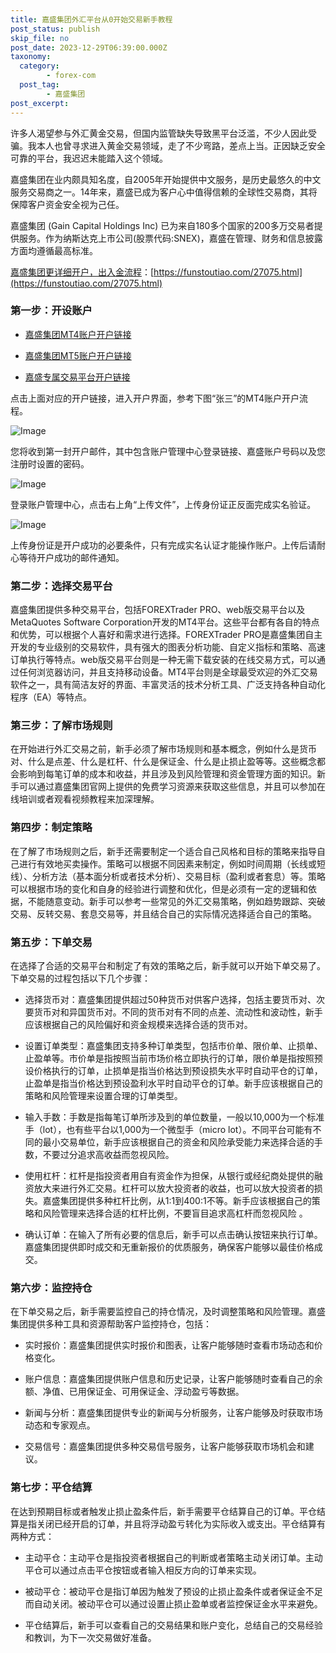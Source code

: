 ```yaml
---
title: 嘉盛集团外汇平台从0开始交易新手教程
post_status: publish
skip_file: no
post_date: 2023-12-29T06:39:00.000Z
taxonomy:
  category:
        - forex-com
  post_tag:
        - 嘉盛集团
post_excerpt: 
---
```

许多人渴望参与外汇黄金交易，但国内监管缺失导致黑平台泛滥，不少人因此受骗。我本人也曾寻求进入黄金交易领域，走了不少弯路，差点上当。正因缺乏安全可靠的平台，我迟迟未能踏入这个领域。

嘉盛集团在业内颇具知名度，自2005年开始提供中文服务，是历史最悠久的中文服务交易商之一。14年来，嘉盛已成为客户心中值得信赖的全球性交易商，其将保障客户资金安全视为己任。

嘉盛集团 (Gain Capital Holdings Inc) 已为来自180多个国家的200多万交易者提供服务。作为纳斯达克上市公司(股票代码:SNEX)，嘉盛在管理、财务和信息披露方面均遵循最高标准。

[嘉盛集团更详细开户，出入金流程](https://funstoutiao.com/27075.html)：[https://funstoutiao.com/27075.html](https://funstoutiao.com/27075.html)

### 第一步：开设账户

* [嘉盛集团MT4账户开户链接](https://s.ssgg.net/jsmt4)

* [嘉盛集团MT5账户开户链接](https://s.ssgg.net/jsmt5)

* [嘉盛专属交易平台开户链接](https://s.ssgg.net/js)

点击上面对应的开户链接，进入开户界面，参考下图“张三”的MT4账户开户流程。

![Image](https://prod-files-secure.s3.us-west-2.amazonaws.com/39ed1227-6d7d-4570-be36-9ccd4a2c4241/7a167aea-686b-400d-af59-4e18eb607a40/640.png?X-Amz-Algorithm=AWS4-HMAC-SHA256&X-Amz-Content-Sha256=UNSIGNED-PAYLOAD&X-Amz-Credential=ASIAZI2LB4662Z64GPE2%2F20250804%2Fus-west-2%2Fs3%2Faws4_request&X-Amz-Date=20250804T101311Z&X-Amz-Expires=3600&X-Amz-Security-Token=IQoJb3JpZ2luX2VjEAoaCXVzLXdlc3QtMiJHMEUCIQCFN7fI6AxENLy2X8C97dGBlzuP7I9XBYAdE6%2B6Ml5PSAIgUnf20rTb94ReD2Nx1AY7SQmSAP0GaCvL4RYlINstUFUq%2FwMIQxAAGgw2Mzc0MjMxODM4MDUiDNI8J6JTzqhFJfciJyrcA3cIlZ3trBxJ86nRZZjN05iMqz9dVxFkUqpCYX5NCSDIqfxMdewJ3svvGXmsyZwBcSc9BhzfF2Vh3zTsG3BuoRe4R4iX0y3BsIlwtE8ZZUMZbZDvG4EQNmCdH%2FutUUDJ1m9VFo6y7kis5AIEm8RhiepHD6TobgfpYvdo8yNJQ7vmzrRBSMFMgNKIuxM5qjE7U76QFbpdcsg2rApPNDJwKjxm3teUHvpmZN4T2m65ntdWhheg2gipxI6uOjgdfJcDz4hrhTq25FDRLPVKDghgIitExdVVbIXfU7IUkZstqd1sKzj5ZXXsTmwGHuc5L%2BU4svpdY26TC%2FzohDWR%2FNxZSjcZuY%2Fb3z3grRKD0gXzkNG1Rst%2BNlFCXF8ucN5m6giXb5mDNnXXhE56N7W4KGUq3CQynHGwNjGbSXBd2YDITDIb%2FnMO2fvxwD2Savpi47VPyjX6U6ggvKbWhFyTf%2FYJC6iIfEorzYiNGcKDDKNyX%2BNuS8fz4cPSy4DPVBNc8eNpZnJb%2FQLvxsdY2CsSofL4GjewUXacqnS39goaSy0RBU3rypmLMP8ejpwkU8A3aCpbjH9LYkjAQRsjimgVQK%2Be7GJHUFE7f0Hql%2BB%2BMMJcM4%2B1nWjOZX0Rwpz5rNjRMIaNwsQGOqUB6zRffqVVgqWYTKMteINsmu8m9FgjCF%2Fha%2B24rhVOVfs2ZhNyJA5SQPvOB7GRAg29rNISBFtH0gNlodrilVisDVmM%2FDMYTRraFvAvFpUJeLU0NWOVLAAaqcvt7QWSACrYtQHJgORW09RGnk5dazR%2B0%2BuO%2FpMCW%2F235QQPXz5YMHMmoH8q8WObgXahQe8u9fmSpFZhQ8Wfb5TQjtOYBUj6accT3VgG&X-Amz-Signature=9867db56561d62552e960d4a983a796427b3e9bea4eb403c67f7e5da8cb4f890&X-Amz-SignedHeaders=host&x-amz-checksum-mode=ENABLED&x-id=GetObject)

您将收到第一封开户邮件，其中包含账户管理中心登录链接、嘉盛账户号码以及您注册时设置的密码。

![Image](https://prod-files-secure.s3.us-west-2.amazonaws.com/39ed1227-6d7d-4570-be36-9ccd4a2c4241/eaa1c6b3-2877-4284-a0e1-530e222c27fb/image.png?X-Amz-Algorithm=AWS4-HMAC-SHA256&X-Amz-Content-Sha256=UNSIGNED-PAYLOAD&X-Amz-Credential=ASIAZI2LB4662Z64GPE2%2F20250804%2Fus-west-2%2Fs3%2Faws4_request&X-Amz-Date=20250804T101311Z&X-Amz-Expires=3600&X-Amz-Security-Token=IQoJb3JpZ2luX2VjEAoaCXVzLXdlc3QtMiJHMEUCIQCFN7fI6AxENLy2X8C97dGBlzuP7I9XBYAdE6%2B6Ml5PSAIgUnf20rTb94ReD2Nx1AY7SQmSAP0GaCvL4RYlINstUFUq%2FwMIQxAAGgw2Mzc0MjMxODM4MDUiDNI8J6JTzqhFJfciJyrcA3cIlZ3trBxJ86nRZZjN05iMqz9dVxFkUqpCYX5NCSDIqfxMdewJ3svvGXmsyZwBcSc9BhzfF2Vh3zTsG3BuoRe4R4iX0y3BsIlwtE8ZZUMZbZDvG4EQNmCdH%2FutUUDJ1m9VFo6y7kis5AIEm8RhiepHD6TobgfpYvdo8yNJQ7vmzrRBSMFMgNKIuxM5qjE7U76QFbpdcsg2rApPNDJwKjxm3teUHvpmZN4T2m65ntdWhheg2gipxI6uOjgdfJcDz4hrhTq25FDRLPVKDghgIitExdVVbIXfU7IUkZstqd1sKzj5ZXXsTmwGHuc5L%2BU4svpdY26TC%2FzohDWR%2FNxZSjcZuY%2Fb3z3grRKD0gXzkNG1Rst%2BNlFCXF8ucN5m6giXb5mDNnXXhE56N7W4KGUq3CQynHGwNjGbSXBd2YDITDIb%2FnMO2fvxwD2Savpi47VPyjX6U6ggvKbWhFyTf%2FYJC6iIfEorzYiNGcKDDKNyX%2BNuS8fz4cPSy4DPVBNc8eNpZnJb%2FQLvxsdY2CsSofL4GjewUXacqnS39goaSy0RBU3rypmLMP8ejpwkU8A3aCpbjH9LYkjAQRsjimgVQK%2Be7GJHUFE7f0Hql%2BB%2BMMJcM4%2B1nWjOZX0Rwpz5rNjRMIaNwsQGOqUB6zRffqVVgqWYTKMteINsmu8m9FgjCF%2Fha%2B24rhVOVfs2ZhNyJA5SQPvOB7GRAg29rNISBFtH0gNlodrilVisDVmM%2FDMYTRraFvAvFpUJeLU0NWOVLAAaqcvt7QWSACrYtQHJgORW09RGnk5dazR%2B0%2BuO%2FpMCW%2F235QQPXz5YMHMmoH8q8WObgXahQe8u9fmSpFZhQ8Wfb5TQjtOYBUj6accT3VgG&X-Amz-Signature=63dcb8afd2d41d218acb4929c4e1d1d79fb805dc4ed679184027dd2b12441f28&X-Amz-SignedHeaders=host&x-amz-checksum-mode=ENABLED&x-id=GetObject)

登录账户管理中心，点击右上角“上传文件”，上传身份证正反面完成实名验证。

![Image](https://prod-files-secure.s3.us-west-2.amazonaws.com/39ed1227-6d7d-4570-be36-9ccd4a2c4241/54090639-09fc-46b4-a135-e0289f707147/image.png?X-Amz-Algorithm=AWS4-HMAC-SHA256&X-Amz-Content-Sha256=UNSIGNED-PAYLOAD&X-Amz-Credential=ASIAZI2LB4662Z64GPE2%2F20250804%2Fus-west-2%2Fs3%2Faws4_request&X-Amz-Date=20250804T101311Z&X-Amz-Expires=3600&X-Amz-Security-Token=IQoJb3JpZ2luX2VjEAoaCXVzLXdlc3QtMiJHMEUCIQCFN7fI6AxENLy2X8C97dGBlzuP7I9XBYAdE6%2B6Ml5PSAIgUnf20rTb94ReD2Nx1AY7SQmSAP0GaCvL4RYlINstUFUq%2FwMIQxAAGgw2Mzc0MjMxODM4MDUiDNI8J6JTzqhFJfciJyrcA3cIlZ3trBxJ86nRZZjN05iMqz9dVxFkUqpCYX5NCSDIqfxMdewJ3svvGXmsyZwBcSc9BhzfF2Vh3zTsG3BuoRe4R4iX0y3BsIlwtE8ZZUMZbZDvG4EQNmCdH%2FutUUDJ1m9VFo6y7kis5AIEm8RhiepHD6TobgfpYvdo8yNJQ7vmzrRBSMFMgNKIuxM5qjE7U76QFbpdcsg2rApPNDJwKjxm3teUHvpmZN4T2m65ntdWhheg2gipxI6uOjgdfJcDz4hrhTq25FDRLPVKDghgIitExdVVbIXfU7IUkZstqd1sKzj5ZXXsTmwGHuc5L%2BU4svpdY26TC%2FzohDWR%2FNxZSjcZuY%2Fb3z3grRKD0gXzkNG1Rst%2BNlFCXF8ucN5m6giXb5mDNnXXhE56N7W4KGUq3CQynHGwNjGbSXBd2YDITDIb%2FnMO2fvxwD2Savpi47VPyjX6U6ggvKbWhFyTf%2FYJC6iIfEorzYiNGcKDDKNyX%2BNuS8fz4cPSy4DPVBNc8eNpZnJb%2FQLvxsdY2CsSofL4GjewUXacqnS39goaSy0RBU3rypmLMP8ejpwkU8A3aCpbjH9LYkjAQRsjimgVQK%2Be7GJHUFE7f0Hql%2BB%2BMMJcM4%2B1nWjOZX0Rwpz5rNjRMIaNwsQGOqUB6zRffqVVgqWYTKMteINsmu8m9FgjCF%2Fha%2B24rhVOVfs2ZhNyJA5SQPvOB7GRAg29rNISBFtH0gNlodrilVisDVmM%2FDMYTRraFvAvFpUJeLU0NWOVLAAaqcvt7QWSACrYtQHJgORW09RGnk5dazR%2B0%2BuO%2FpMCW%2F235QQPXz5YMHMmoH8q8WObgXahQe8u9fmSpFZhQ8Wfb5TQjtOYBUj6accT3VgG&X-Amz-Signature=c1ab7c677b2ddd3295e53f2b418cb69fbf65f69b369f82c00f3d388e4e057328&X-Amz-SignedHeaders=host&x-amz-checksum-mode=ENABLED&x-id=GetObject)

上传身份证是开户成功的必要条件，只有完成实名认证才能操作账户。上传后请耐心等待开户成功的邮件通知。

### 第二步：选择交易平台

嘉盛集团提供多种交易平台，包括FOREXTrader PRO、web版交易平台以及MetaQuotes Software Corporation开发的MT4平台。这些平台都有各自的特点和优势，可以根据个人喜好和需求进行选择。FOREXTrader PRO是嘉盛集团自主开发的专业级别的交易软件，具有强大的图表分析功能、自定义指标和策略、高速订单执行等特点。web版交易平台则是一种无需下载安装的在线交易方式，可以通过任何浏览器访问，并且支持移动设备。MT4平台则是全球最受欢迎的外汇交易软件之一，具有简洁友好的界面、丰富灵活的技术分析工具、广泛支持各种自动化程序（EA）等特点。

### 第三步：了解市场规则

在开始进行外汇交易之前，新手必须了解市场规则和基本概念，例如什么是货币对、什么是点差、什么是杠杆、什么是保证金、什么是止损止盈等等。这些概念都会影响到每笔订单的成本和收益，并且涉及到风险管理和资金管理方面的知识。新手可以通过嘉盛集团官网上提供的免费学习资源来获取这些信息，并且可以参加在线培训或者观看视频教程来加深理解。

### 第四步：制定策略

在了解了市场规则之后，新手还需要制定一个适合自己风格和目标的策略来指导自己进行有效地买卖操作。策略可以根据不同因素来制定，例如时间周期（长线或短线）、分析方法（基本面分析或者技术分析）、交易目标（盈利或者套息）等。策略可以根据市场的变化和自身的经验进行调整和优化，但是必须有一定的逻辑和依据，不能随意变动。新手可以参考一些常见的外汇交易策略，例如趋势跟踪、突破交易、反转交易、套息交易等，并且结合自己的实际情况选择适合自己的策略。

### 第五步：下单交易

在选择了合适的交易平台和制定了有效的策略之后，新手就可以开始下单交易了。下单交易的过程包括以下几个步骤：

* 选择货币对：嘉盛集团提供超过50种货币对供客户选择，包括主要货币对、次要货币对和异国货币对。不同的货币对有不同的点差、流动性和波动性，新手应该根据自己的风险偏好和资金规模来选择合适的货币对。

* 设置订单类型：嘉盛集团支持多种订单类型，包括市价单、限价单、止损单、止盈单等。市价单是指按照当前市场价格立即执行的订单，限价单是指按照预设价格执行的订单，止损单是指当价格达到预设损失水平时自动平仓的订单，止盈单是指当价格达到预设盈利水平时自动平仓的订单。新手应该根据自己的策略和风险管理来设置合理的订单类型。

* 输入手数：手数是指每笔订单所涉及到的单位数量，一般以10,000为一个标准手（lot），也有些平台以1,000为一个微型手（micro lot）。不同平台可能有不同的最小交易单位，新手应该根据自己的资金和风险承受能力来选择合适的手数，不要过分追求高收益而忽视风险。

* 使用杠杆：杠杆是指投资者用自有资金作为担保，从银行或经纪商处提供的融资放大来进行外汇交易。杠杆可以放大投资者的收益，也可以放大投资者的损失。嘉盛集团提供多种杠杆比例，从1:1到400:1不等。新手应该根据自己的策略和风险管理来选择合适的杠杆比例，不要盲目追求高杠杆而忽视风险 。

* 确认订单：在输入了所有必要的信息后，新手可以点击确认按钮来执行订单。嘉盛集团提供即时成交和无重新报价的优质服务，确保客户能够以最佳价格成交。

### 第六步：监控持仓

在下单交易之后，新手需要监控自己的持仓情况，及时调整策略和风险管理。嘉盛集团提供多种工具和资源帮助客户监控持仓，包括：

* 实时报价：嘉盛集团提供实时报价和图表，让客户能够随时查看市场动态和价格变化。

* 账户信息：嘉盛集团提供账户信息和历史记录，让客户能够随时查看自己的余额、净值、已用保证金、可用保证金、浮动盈亏等数据。

* 新闻与分析：嘉盛集团提供专业的新闻与分析服务，让客户能够及时获取市场动态和专家观点。

* 交易信号：嘉盛集团提供多种交易信号服务，让客户能够获取市场机会和建议。

### 第七步：平仓结算

在达到预期目标或者触发止损止盈条件后，新手需要平仓结算自己的订单。平仓结算是指关闭已经开启的订单，并且将浮动盈亏转化为实际收入或支出。平仓结算有两种方式：

* 主动平仓：主动平仓是指投资者根据自己的判断或者策略主动关闭订单。主动平仓可以通过点击平仓按钮或者输入相反方向的订单来实现。

* 被动平仓：被动平仓是指订单因为触发了预设的止损止盈条件或者保证金不足而自动关闭。被动平仓可以通过设置止损止盈单或者监控保证金水平来避免。

* 平仓结算后，新手可以查看自己的交易结果和账户变化，总结自己的交易经验和教训，为下一次交易做好准备。